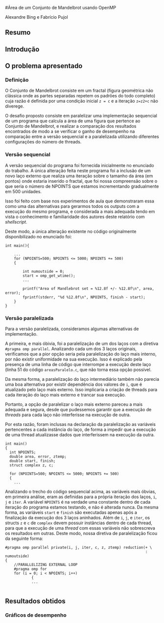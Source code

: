 #Área de um Conjunto de Mandelbrot usando OpenMP

Alexandre Bing e Fabrício Pujol

## Resumo

## Introdução

## O problema apresentado

### Definição

O Conjunto de Mandelbrot consiste em um fractal (figura geométrica não clássica onde as partes separadas repetem os padrões do todo completo) cuja razão é definida por uma condição inicial `z = c` e a iteração `z=z2+c` não diverege.

O desafio proposto consiste em paralelizar uma implementação sequencial de um programa que calcula a área de uma figura que pertence ao Conjunto de Mandelbrot, e realizar a comparação dos resultados encontrados de modo a se verificar o ganho de desempenho na comparação entre a versão sequencial e a paralelizada utilizando diferentes configurações do número de threads.

### Versão sequencial

A versão sequencial do programa foi fornecida inicialmente no enunciado do trabalho. A única alteração feita neste programa foi a inclusão de um novo laço externo que realiza uma iteração sobre o tamanho da área (em pontos) onde estaria inserido o fractal, que foi nossa compreensão sobre o que seria o número de NPOINTS que estamos incrementando gradualmente em 500 unidades.

Isso foi feito com base nos experimentos de aula que demonstraram essa como uma das alternativas para gerarmos todos os outputs com a execução do mesmo programa, e considerada a mais adequada tendo em vista o conhecimento e familiaridade dos autores deste relatório com _shellscript_.

Deste modo, a única alteração existente no código originalmente disponibilizado no enunciado foi:

```
int main(){

	...
	for (NPOINTS=500; NPOINTS <= 5000; NPOINTS += 500)
  	{

   		int numoutside = 0;
    	start = omp_get_wtime();
    	...

    	printf("Area of Mandlebrot set = %12.8f +/- %12.8f\n", area, error);
    	fprintf(stderr, "%d %12.8f\n", NPOINTS, finish - start);
    }
}
```

### Versão paralelizada

Para a versão paralelizada, consideramos algumas alternativas de implementação.

A primeira, e mais óbivia, foi a paralelização de um dos laços com a diretiva `#pragma omp parallel`. Analizando cada um dos 3 laços originais, verificamos que a pior opção seria pela paralelização do laço mais interno, por não existir uniformidade na sua execução. Isso é explicado pela presença de uma linha de código que interrompe a execução deste laço (linha 51 do código `areasParalelo.c`, que não torna essa opção possível.

Da mesma forma, a paralelização do laço intermediário também não parecia uma boa alternativa por existir dependência dos valores de `i`, que é atualizado pelo laço mais externo. Isso implicaria a criação de threads para cada iteração do laço mais externo e trancar sua execução.

Portanto, a opção de paralelizar o laço mais externo pareceu a mais adequada e segura, desde que pudessemos garantir que a execução de _threads_ para cada laço não interferisse na execução de outra.

Por esta razão, foram inclusas na declaração da paralelização as variáveis pertencentes a cada instância do laço, de forma a impedir que a execução de uma thread atualizasse dados que interferissem na execução da outra.

```
int main()
{
  int NPOINTS;
  double area, error, ztemp;
  double start, finish;
  struct complex z, c;

  for (NPOINTS=500; NPOINTS <= 5000; NPOINTS += 500)
  {
  	...
```

Analizando o trecho do código sequencial acima, as variáveis mais óbvias, em primeira análise, eram as definidas para a própria iteração dos laços, `i`, `j` e `iter`. A variável `NPOINTS` é na verdade uma constante dentro de cada iteração do programa estamos testando, e não é alterada nunca. Da mesma forma, as variáveis `start` e `finish` são executadas apenas após a finalização da execução dos 3 laços aninhados. Além de `i`, `j`, e `iter`, os structs `z` e `c` de `complex` devem possuir instâncias dentro de cada thread, para que a execução de uma _thread_ com essas variáveis não sobrescreva os resultados em outras. Deste modo, nossa diretiva de paralelização ficou da seguinte forma:

```
#pragma omp parallel private(i, j, iter, c, z, ztemp) reduction(+ \
                                                                : numoutside)
{
	//PARALLELIZING EXTERNAL LOOP
	#pragma omp for
    for (i = 0; i < NPOINTS; i++)
            {
            ...
	
```

## Resultados obtidos

### Gráficos de desempenho


